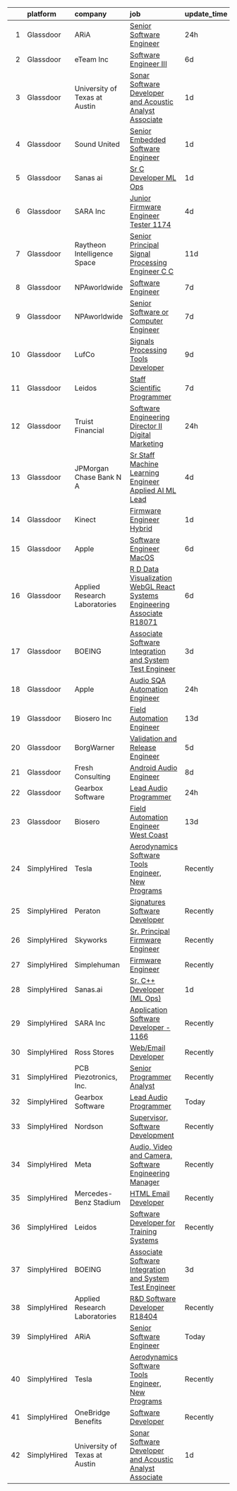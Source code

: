 

|    | platform    | company                       | job                                                                                                                                                                                                                                                                                                                                                                                                                                                                                                                                                                                                                                                                                                                                                                                                                                                                                                                                                                                             | update_time   | location                |
|---:|:------------|:------------------------------|:------------------------------------------------------------------------------------------------------------------------------------------------------------------------------------------------------------------------------------------------------------------------------------------------------------------------------------------------------------------------------------------------------------------------------------------------------------------------------------------------------------------------------------------------------------------------------------------------------------------------------------------------------------------------------------------------------------------------------------------------------------------------------------------------------------------------------------------------------------------------------------------------------------------------------------------------------------------------------------------------|:--------------|:------------------------|
|  1 | Glassdoor   | ARiA                          | [Senior Software Engineer](https://www.glassdoor.com/partner/jobListing.htm?pos=102&ao=1110586&s=58&guid=00000182afbfdf1285865107779c2cc2&src=GD_JOB_AD&t=SR&vt=w&ea=1&cs=1_67296127&cb=1660805964005&jobListingId=1008076713969&cpc=88C71AD61D38E582&jrtk=3-0-1ganrvo022gpt001-1ganrvo0j20b6000-a2788589c076f59c--6NYlbfkN0ACu_hgM4mYOpGjE6TXudS1eLEYdlotK5aSiNrSIRlNjkkh_z-L-is4x54yXDm2KRsb-mtVs3lKT5u3SJdqLqnwYoxrpCimy5LFfZyt9ttTGVU61pPJmUA1KW-g9Q9gKF2IYCC3xiHVVy9PrVBjM_QDYyjIcjrjj_Ylt-4VwcdsEXVk_3IGctwleoMyUsUDh3vMEiEJZc3rLT6scm_9_GkOIcBKvKWwLS32GXeQM2-UsiTiYqjET0eFVXWZATm7kIYZZLC4rSmUfGwDTMK6Mtn-AZIfTJ8vlJwGH-kXj2dFxUSzAjug6-i4AmP1pyen7xWcmVFXoYFY2-kGCHFb3iqGxq79dSa4zJMNmIuTh2qTt18jLECb-mqH11kRseCPkkfVO0HuevidH7Z3KJOfEfq7pXFJnYGlps8s8D_7gGNjY02J_6s4cJJXC01ReXwHaWwZwfIwcOxdBjskJGHCqXs-q1BYMbzkB8KYY70ducw1QtQ3gm1GHSpddqXSi3lPQVENWIme-uoynQ%3D%3D)                                                                                                                 | 24h           | Seattle, WA             |
|  2 | Glassdoor   | eTeam Inc                     | [Software Engineer III](https://www.glassdoor.com/partner/jobListing.htm?pos=107&ao=1136043&s=58&guid=00000182afbfdf1285865107779c2cc2&src=GD_JOB_AD&t=SR&vt=w&cs=1_bca80ca6&cb=1660805964006&jobListingId=1008067476907&jrtk=3-0-1ganrvo022gpt001-1ganrvo0j20b6000-76156044c42b91c6-)                                                                                                                                                                                                                                                                                                                                                                                                                                                                                                                                                                                                                                                                                                          | 6d            | Redmond, WA             |
|  3 | Glassdoor   | University of Texas at Austin | [Sonar Software Developer and Acoustic Analyst Associate](https://www.glassdoor.com/partner/jobListing.htm?pos=105&ao=1136043&s=58&guid=00000182afbfdf1285865107779c2cc2&src=GD_JOB_AD&t=SR&vt=w&cs=1_f0337edc&cb=1660805964006&jobListingId=1008073636533&jrtk=3-0-1ganrvo022gpt001-1ganrvo0j20b6000-557bf31c862cf06c-)                                                                                                                                                                                                                                                                                                                                                                                                                                                                                                                                                                                                                                                                        | 1d            | Austin, TX              |
|  4 | Glassdoor   | Sound United                  | [Senior Embedded Software Engineer](https://www.glassdoor.com/partner/jobListing.htm?pos=118&ao=1136043&s=58&guid=00000182afbfdf1285865107779c2cc2&src=GD_JOB_AD&t=SR&vt=w&ea=1&cs=1_44685d59&cb=1660805964008&jobListingId=1008074260185&jrtk=3-0-1ganrvo022gpt001-1ganrvo0j20b6000-dd7cd970e5418278-)                                                                                                                                                                                                                                                                                                                                                                                                                                                                                                                                                                                                                                                                                         | 1d            | Carlsbad, CA            |
|  5 | Glassdoor   | Sanas ai                      | [Sr  C   Developer  ML Ops ](https://www.glassdoor.com/partner/jobListing.htm?pos=108&ao=1136043&s=58&guid=00000182afbfdf1285865107779c2cc2&src=GD_JOB_AD&t=SR&vt=w&ea=1&cs=1_94664a4c&cb=1660805964007&jobListingId=1008074411728&jrtk=3-0-1ganrvo022gpt001-1ganrvo0j20b6000-563477269a9ebbed-)                                                                                                                                                                                                                                                                                                                                                                                                                                                                                                                                                                                                                                                                                                | 1d            | Remote                  |
|  6 | Glassdoor   | SARA Inc                      | [Junior Firmware Engineer   Tester   1174](https://www.glassdoor.com/partner/jobListing.htm?pos=117&ao=1136043&s=58&guid=00000182afbfdf1285865107779c2cc2&src=GD_JOB_AD&t=SR&vt=w&ea=1&cs=1_573ea724&cb=1660805964008&jobListingId=1008069954036&jrtk=3-0-1ganrvo022gpt001-1ganrvo0j20b6000-64dfa2a4b43075ce-)                                                                                                                                                                                                                                                                                                                                                                                                                                                                                                                                                                                                                                                                                  | 4d            | Colorado Springs, CO    |
|  7 | Glassdoor   | Raytheon Intelligence   Space | [Senior Principal Signal Processing Engineer C C  ](https://www.glassdoor.com/partner/jobListing.htm?pos=123&ao=1136043&s=58&guid=00000182afbfdf1285865107779c2cc2&src=GD_JOB_AD&t=SR&vt=w&cs=1_5b8faa6d&cb=1660805964009&jobListingId=1008057518805&jrtk=3-0-1ganrvo022gpt001-1ganrvo0j20b6000-b21fffa544b7cecb-)                                                                                                                                                                                                                                                                                                                                                                                                                                                                                                                                                                                                                                                                              | 11d           | Middletown, RI          |
|  8 | Glassdoor   | NPAworldwide                  | [Software Engineer](https://www.glassdoor.com/partner/jobListing.htm?pos=104&ao=1110586&s=58&guid=00000182afbfdf1285865107779c2cc2&src=GD_JOB_AD&t=SR&vt=w&cs=1_04deff5d&cb=1660805964005&jobListingId=1008065054332&cpc=AC285F3A3ECA6BB0&jrtk=3-0-1ganrvo022gpt001-1ganrvo0j20b6000-1b42747f7f84df9f--6NYlbfkN0C9BnvUC2OfFUcEeCwFAziw5WmrWmoYFT5czV5v4GtF8yAU3TOaJTADF1LsBJ8rk5it0gqQsKc1GmcmWXD1n4l170qxofn1YaOiklylE7o_6WOfKk0axPgkXyA-Qg4s2-3ZKsyPL7sao5RQacuoCd7GdNm0u1u1zgEnGNauWJJF11fzwh5l2E06dOjZil1D6XO6PcgW5VL5R0AFXbXFZOUz81azWnUJiMJQXgy5g_PJbxVpPrQWQfFxuAzyYxbDBB6TiqM8YYSsjv6DiT3J279W7iROiUhPSsmzMJKsVyrIXX_JptWtjSW88QcjLJNB-9bC7BZ4FLmF8LFpS-QIEzVJzl5oWzfH502UI02yZPkAkSujNKDlS9b2eRa-WJ5uws1lMDU3iyI-VpSEbqpmQCqwWJEMTmleagU_4cZomMobPPlNZyvQCNqTUNhx0MqZdLt7iMECu1gTvcCpCKetwhA18szhphsg7LKRy9QvBDCfvzPyrSOou6ZYWO3ECNWNydrPV7ug-aGu8sZ9eiOuNU8_m0JjxbjGDaA%3D)                                                                                                           | 7d            | Concord, MA             |
|  9 | Glassdoor   | NPAworldwide                  | [Senior Software or Computer Engineer](https://www.glassdoor.com/partner/jobListing.htm?pos=106&ao=1110586&s=58&guid=00000182afbfdf1285865107779c2cc2&src=GD_JOB_AD&t=SR&vt=w&cs=1_68e1021c&cb=1660805964006&jobListingId=1008065054343&cpc=AC285F3A3ECA6BB0&jrtk=3-0-1ganrvo022gpt001-1ganrvo0j20b6000-943d217888b1f101--6NYlbfkN0C9BnvUC2OfFUcEeCwFAziw5WmrWmoYFT5czV5v4GtF8yAU3TOaJTADF1LsBJ8rk5it0gqQsKc1Gv_VEXjQuqm5sjXOeFGt8qMpUrl0hgux8WwCMA-UPIg5QT40arKlx0e2Bs1O5UDLezWJBmzLf3GvghYnXj0jvNh5mx4nDKVO1uoj4xxPWreBAq2uZ0EL6uU1PKzyw1dhA56EuNec4Ebpgal78g3LU0q4wjNaeqcrgTtBeFVglt9dJm0ZxbHUk-aMqbSNt8MHA7yWFOL1BFYn8gq5TBntnis6wHzDpS2sirxpNfLiAIvTOCevLDimsS5273AiXml8PIeDC3_YVOdqiqPmSzMKFlSoIDlZXimd726vGbI8dwiF7InaA9CCZYNZBFd-pSuJD6ZyhV7OaxvalzJPWsi39zvHyTJaleqzz47VkkrOYjwm0CNvIXycuk2VNK9Di6fWghYqabf2zbl9igtmkOuAJrQM8uRnWKRrGE6yuCYQ6zaxIWPhRl9baGBSg9UQZfCkDH8z13yhmgj5Y648vj3_1Hw%3D)                                                                                        | 7d            | Concord, MA             |
| 10 | Glassdoor   | LufCo                         | [Signals Processing Tools Developer](https://www.glassdoor.com/partner/jobListing.htm?pos=115&ao=1136043&s=58&guid=00000182afbfdf1285865107779c2cc2&src=GD_JOB_AD&t=SR&vt=w&ea=1&cs=1_f6fdc2ed&cb=1660805964008&jobListingId=1008061234662&jrtk=3-0-1ganrvo022gpt001-1ganrvo0j20b6000-fc1842937912b51f-)                                                                                                                                                                                                                                                                                                                                                                                                                                                                                                                                                                                                                                                                                        | 9d            | Baltimore, MD           |
| 11 | Glassdoor   | Leidos                        | [Staff Scientific Programmer](https://www.glassdoor.com/partner/jobListing.htm?pos=103&ao=1110586&s=58&guid=00000182afbfdf1285865107779c2cc2&src=GD_JOB_AD&t=SR&vt=w&cs=1_a3ce8102&cb=1660805964005&jobListingId=1008066059719&cpc=654405A9B1E0A9F5&jrtk=3-0-1ganrvo022gpt001-1ganrvo0j20b6000-f01aa690faf0e7e3--6NYlbfkN0CZUO70VSdYKA8PR3jfrSh5ljhqJhfDt0PzQCMubt8cRihWbmqO_-Ccw6DGinMZCyJt_YKR6V0vctQ24BFiRPZI5zdu9Yv7_EMhU6GOGyTXAFkmAa8ToMlARIfTe6S5TxMnLyUt2FJ5uLTzFOZIQiwK105pd0wNynFLQtgWh5Iiz5MRVz3ztSdKE2gbaVGT2-Q2hjg9oT8bi1vvHYVokYwbHBTBs_iESQCK8HPjY1kkaUDJLCwpHoyPE17S5oaYmZxOmCd_dl_WT0Oeec3acHUevu3Amt1YlwFuge36zYcpnJ0wVfL0nseDDfEV2A2B1sUacpaAHpgA8AzTh9l096MKyFJM-vgd2Y8195lPj-9YYeVGF5Ilb0UKzWUSzVf8dwPV32Xh8eiIhL_rN9KrkaSEF9FfZ7v6cIIMYxY-c0FgCJjFxeq0YEVm7ifIcYrPzw_cYzSkelyk87xBoOG6iIVnhdtKpiDIbTcn_JLcJpzbBT7WX5BUsV4uggQyWxMaTg0VX_HX6yIbBHngILgYWpGcFebm6cYV_Z8_B0RZFSpTMUkjGWLodo58_wS72cHm2YblSD2I38hweO83EDluV9g1xK_sif3MxgyaW3ql6Hm2VCtcNetrnt41gdqVXrlC9i0%3D) | 7d            | Bethesda, MD            |
| 12 | Glassdoor   | Truist Financial              | [Software Engineering Director II  Digital Marketing](https://www.glassdoor.com/partner/jobListing.htm?pos=122&ao=1136043&s=58&guid=00000182afbfdf1285865107779c2cc2&src=GD_JOB_AD&t=SR&vt=w&cs=1_1cb0e949&cb=1660805964009&jobListingId=1008075701732&jrtk=3-0-1ganrvo022gpt001-1ganrvo0j20b6000-cfe9190ec3adce52-)                                                                                                                                                                                                                                                                                                                                                                                                                                                                                                                                                                                                                                                                            | 24h           | Charlotte, NC           |
| 13 | Glassdoor   | JPMorgan Chase Bank  N A      | [Sr  Staff Machine Learning Engineer   Applied AI ML Lead](https://www.glassdoor.com/partner/jobListing.htm?pos=119&ao=1136043&s=58&guid=00000182afbfdf1285865107779c2cc2&src=GD_JOB_AD&t=SR&vt=w&cs=1_e7201664&cb=1660805964009&jobListingId=1008069501974&jrtk=3-0-1ganrvo022gpt001-1ganrvo0j20b6000-ddf042cae399db77-)                                                                                                                                                                                                                                                                                                                                                                                                                                                                                                                                                                                                                                                                       | 4d            | Palo Alto, CA           |
| 14 | Glassdoor   | Kinect                        | [Firmware Engineer  Hybrid ](https://www.glassdoor.com/partner/jobListing.htm?pos=120&ao=1136043&s=58&guid=00000182afbfdf1285865107779c2cc2&src=GD_JOB_AD&t=SR&vt=w&cs=1_2250592b&cb=1660805964009&jobListingId=1008074388877&jrtk=3-0-1ganrvo022gpt001-1ganrvo0j20b6000-103bcc3f42df94fd-)                                                                                                                                                                                                                                                                                                                                                                                                                                                                                                                                                                                                                                                                                                     | 1d            | Torrance, CA            |
| 15 | Glassdoor   | Apple                         | [Software Engineer  MacOS](https://www.glassdoor.com/partner/jobListing.htm?pos=110&ao=1136043&s=58&guid=00000182afbfdf1285865107779c2cc2&src=GD_JOB_AD&t=SR&vt=w&cs=1_bf6dbe3f&cb=1660805964007&jobListingId=1008067850657&jrtk=3-0-1ganrvo022gpt001-1ganrvo0j20b6000-02853d21f610574d-)                                                                                                                                                                                                                                                                                                                                                                                                                                                                                                                                                                                                                                                                                                       | 6d            | Cupertino, CA           |
| 16 | Glassdoor   | Applied Research Laboratories | [R D Data Visualization WebGL React Systems Engineering Associate R18071](https://www.glassdoor.com/partner/jobListing.htm?pos=111&ao=1136043&s=58&guid=00000182afbfdf1285865107779c2cc2&src=GD_JOB_AD&t=SR&vt=w&ea=1&cs=1_4c0fd2ad&cb=1660805964007&jobListingId=1008067389950&jrtk=3-0-1ganrvo022gpt001-1ganrvo0j20b6000-be1df7a43717da83-)                                                                                                                                                                                                                                                                                                                                                                                                                                                                                                                                                                                                                                                   | 6d            | Austin, TX              |
| 17 | Glassdoor   | BOEING                        | [Associate Software Integration and System Test Engineer](https://www.glassdoor.com/partner/jobListing.htm?pos=101&ao=1110586&s=58&guid=00000182afbfdf1285865107779c2cc2&src=GD_JOB_AD&t=SR&vt=w&cs=1_93641642&cb=1660805964005&jobListingId=1008070806063&cpc=D1CBE86395A4E5A8&jrtk=3-0-1ganrvo022gpt001-1ganrvo0j20b6000-8a62f7f5b717beaf--6NYlbfkN0BddK4H-tsabPiX3BvkwhvbvP4OkLNzlRX6egXJy9Hb11ERhvpR4KXHiogI9i6BJrn0stXfOaY0yn3gOMkbZ9_yK406OJq9ppbcdpXJETe0q4ruq-oMZTeY5xjiybkDwmDl0FqTdy5kgAIQSLAQWk4Utfi-Cs6vK5bdzdH9tvMB6h56MjmctC4jpvoGIGxL2aSm3mkCezSykVxP391NFka0h31HXWentFKdBxVWuvhSppiaoxqQsmSu7H04ulEYwjVI7szFguzFwqGMG4jtTmuDuRoMdjQNsOuqCdhjwPKtFI8AWp2CsLUa5KD2Z6I7_1IxDV6B10xF5vbFyh9dTjEfEKM9GLv78PdOUbhZmpPh7ic9CcDQQGSGxJtxtxaEH7qEg-2FwO3x38MTPVf_hL7otPkvRDS9igvUoTgr51GrRKP8K00rZnTwcS02vZLLOUE%3D)                                                                                                                                                                     | 3d            | Kent, WA                |
| 18 | Glassdoor   | Apple                         | [Audio SQA Automation Engineer](https://www.glassdoor.com/partner/jobListing.htm?pos=109&ao=1136043&s=58&guid=00000182afbfdf1285865107779c2cc2&src=GD_JOB_AD&t=SR&vt=w&cs=1_a557c376&cb=1660805964007&jobListingId=1008077637824&jrtk=3-0-1ganrvo022gpt001-1ganrvo0j20b6000-1727bd9025c83aa0-)                                                                                                                                                                                                                                                                                                                                                                                                                                                                                                                                                                                                                                                                                                  | 24h           | Cupertino, CA           |
| 19 | Glassdoor   | Biosero Inc                   | [Field Automation Engineer](https://www.glassdoor.com/partner/jobListing.htm?pos=114&ao=1136043&s=58&guid=00000182afbfdf1285865107779c2cc2&src=GD_JOB_AD&t=SR&vt=w&ea=1&cs=1_3acf3cf9&cb=1660805964008&jobListingId=1008052448721&jrtk=3-0-1ganrvo022gpt001-1ganrvo0j20b6000-93df233dc0c92f40-)                                                                                                                                                                                                                                                                                                                                                                                                                                                                                                                                                                                                                                                                                                 | 13d           | San Diego, CA           |
| 20 | Glassdoor   | BorgWarner                    | [Validation and Release Engineer](https://www.glassdoor.com/partner/jobListing.htm?pos=121&ao=1136043&s=58&guid=00000182afbfdf1285865107779c2cc2&src=GD_JOB_AD&t=SR&vt=w&cs=1_923a9c35&cb=1660805964009&jobListingId=1008068178685&jrtk=3-0-1ganrvo022gpt001-1ganrvo0j20b6000-6d8564b69b8b1c54-)                                                                                                                                                                                                                                                                                                                                                                                                                                                                                                                                                                                                                                                                                                | 5d            | Arden, NC               |
| 21 | Glassdoor   | Fresh Consulting              | [Android Audio Engineer](https://www.glassdoor.com/partner/jobListing.htm?pos=116&ao=1136043&s=58&guid=00000182afbfdf1285865107779c2cc2&src=GD_JOB_AD&t=SR&vt=w&cs=1_6bf125c1&cb=1660805964008&jobListingId=1008062575835&jrtk=3-0-1ganrvo022gpt001-1ganrvo0j20b6000-af52dc3770e6fc68-)                                                                                                                                                                                                                                                                                                                                                                                                                                                                                                                                                                                                                                                                                                         | 8d            | Newark, NJ              |
| 22 | Glassdoor   | Gearbox Software              | [Lead Audio Programmer](https://www.glassdoor.com/partner/jobListing.htm?pos=112&ao=1136043&s=58&guid=00000182afbfdf1285865107779c2cc2&src=GD_JOB_AD&t=SR&vt=w&ea=1&cs=1_d450fb14&cb=1660805964008&jobListingId=1008075670917&jrtk=3-0-1ganrvo022gpt001-1ganrvo0j20b6000-c45f58806ecb37b3-)                                                                                                                                                                                                                                                                                                                                                                                                                                                                                                                                                                                                                                                                                                     | 24h           | Frisco, TX              |
| 23 | Glassdoor   | Biosero                       | [Field Automation Engineer   West Coast](https://www.glassdoor.com/partner/jobListing.htm?pos=113&ao=1136043&s=58&guid=00000182afbfdf1285865107779c2cc2&src=GD_JOB_AD&t=SR&vt=w&ea=1&cs=1_fe5a84d2&cb=1660805964008&jobListingId=1008052743684&jrtk=3-0-1ganrvo022gpt001-1ganrvo0j20b6000-cfa96dc9c7e367af-)                                                                                                                                                                                                                                                                                                                                                                                                                                                                                                                                                                                                                                                                                    | 13d           | San Diego, CA           |
| 24 | SimplyHired | Tesla                         | [Aerodynamics Software Tools Engineer, New Programs](https://www.simplyhired.com/job/zO8gcthxFQqgNmwD9bdYUrhRy13Ovr3XTHhU0ibGJoZo7L7tcfLxOw?q=acoustic+developer)                                                                                                                                                                                                                                                                                                                                                                                                                                                                                                                                                                                                                                                                                                                                                                                                                               | Recently      | Hawthorne, CA           |
| 25 | SimplyHired | Peraton                       | [Signatures Software Developer](https://www.simplyhired.com/job/VhxXHzc1HuSwgvJxF9sKZQ2uXq6BwCFPmRIcEGeH9slcr0dBpgm7Wg?q=acoustic+developer)                                                                                                                                                                                                                                                                                                                                                                                                                                                                                                                                                                                                                                                                                                                                                                                                                                                    | Recently      | Bethesda, MD            |
| 26 | SimplyHired | Skyworks                      | [Sr. Principal Firmware Engineer](https://www.simplyhired.com/job/yuEUvYe0pl4Po-wAwnXRdK_l9ULtLEgCAnIciQtolHAur5kp79b7-w?q=acoustic+developer)                                                                                                                                                                                                                                                                                                                                                                                                                                                                                                                                                                                                                                                                                                                                                                                                                                                  | Recently      | Beaverton, OR           |
| 27 | SimplyHired | Simplehuman                   | [Firmware Engineer](https://www.simplyhired.com/job/6GIxifX2R1Djl-w_KhujkusCoESiPpe-jfAsuuTVA_lq1CgL1i_LRQ?q=acoustic+developer)                                                                                                                                                                                                                                                                                                                                                                                                                                                                                                                                                                                                                                                                                                                                                                                                                                                                | Recently      | Torrance, CA            |
| 28 | SimplyHired | Sanas.ai                      | [Sr. C++ Developer (ML Ops)](https://www.simplyhired.com/job/OfOrk2GK8qtkXIcNYByn2PuJplYGhQ13uZQ6Ml5U-ypgUB5Y4bvF1Q?q=acoustic+developer)                                                                                                                                                                                                                                                                                                                                                                                                                                                                                                                                                                                                                                                                                                                                                                                                                                                       | 1d            | Remote                  |
| 29 | SimplyHired | SARA Inc                      | [Application Software Developer - 1166](https://www.simplyhired.com/job/a3zMCyIqqFSS-7nbh6mNnPgMvBRg_7upQTZG2roF7fBGtTyZ2yKdJw?q=acoustic+developer)                                                                                                                                                                                                                                                                                                                                                                                                                                                                                                                                                                                                                                                                                                                                                                                                                                            | Recently      | Colorado Springs, CO    |
| 30 | SimplyHired | Ross Stores                   | [Web/Email Developer](https://www.simplyhired.com/job/iapHcCXyBAwSCQxFgqTzcH6pCeCWlT5U6RhkIjo60dultz2bPETatw?q=acoustic+developer)                                                                                                                                                                                                                                                                                                                                                                                                                                                                                                                                                                                                                                                                                                                                                                                                                                                              | Recently      | Dublin, CA              |
| 31 | SimplyHired | PCB Piezotronics, Inc.        | [Senior Programmer Analyst](https://www.simplyhired.com/job/eQBYwWiHkxugufpP5RasTROUJ8GSCTQyB7il0JPt8M58snoQJ9LUjQ?q=acoustic+developer)                                                                                                                                                                                                                                                                                                                                                                                                                                                                                                                                                                                                                                                                                                                                                                                                                                                        | Recently      | Depew, NY               |
| 32 | SimplyHired | Gearbox Software              | [Lead Audio Programmer](https://www.simplyhired.com/job/UcxdBgYOrl4gkZowzuJK0Ze5eFtlDbOLgg4XQn9Q4ocpecIHLcbiWA?q=acoustic+developer)                                                                                                                                                                                                                                                                                                                                                                                                                                                                                                                                                                                                                                                                                                                                                                                                                                                            | Today         | Frisco, TX              |
| 33 | SimplyHired | Nordson                       | [Supervisor, Software Development](https://www.simplyhired.com/job/iQzzo1syGvp_LK8EJJqfW1QgjC_kO-c6mh7ke3kUDToUb4_3_pNFMw?q=acoustic+developer)                                                                                                                                                                                                                                                                                                                                                                                                                                                                                                                                                                                                                                                                                                                                                                                                                                                 | Recently      | Carlsbad, CA            |
| 34 | SimplyHired | Meta                          | [Audio, Video and Camera, Software Engineering Manager](https://www.simplyhired.com/job/_oYuKuEo9Z3Ea-hjNFMmot2vKQ31oOvI9d1qmQa1ksOPRryB2zToYQ?q=acoustic+developer)                                                                                                                                                                                                                                                                                                                                                                                                                                                                                                                                                                                                                                                                                                                                                                                                                            | Recently      | Burlingame, CA          |
| 35 | SimplyHired | Mercedes-Benz Stadium         | [HTML Email Developer](https://www.simplyhired.com/job/fY2w_fRRswCzqrXijLXSH2JBF89JdcDfj5Fo0QCk3zhuXbCXVpOY3w?q=acoustic+developer)                                                                                                                                                                                                                                                                                                                                                                                                                                                                                                                                                                                                                                                                                                                                                                                                                                                             | Recently      | Atlanta, GA             |
| 36 | SimplyHired | Leidos                        | [Software Developer for Training Systems](https://www.simplyhired.com/job/PBBZ8nQJiTspaGEiYqGconesbURsBiAdPG80J8U3gt_K2_rFlhd6cg?q=acoustic+developer)                                                                                                                                                                                                                                                                                                                                                                                                                                                                                                                                                                                                                                                                                                                                                                                                                                          | Recently      | Manassas, VA            |
| 37 | SimplyHired | BOEING                        | [Associate Software Integration and System Test Engineer](https://www.simplyhired.com/job/MgSUQSnL1Gx6R_YKvxk8n2hW8uF9RFV7LA6ZL8iIvZjXnrBA8AFymg?q=acoustic+developer)                                                                                                                                                                                                                                                                                                                                                                                                                                                                                                                                                                                                                                                                                                                                                                                                                          | 3d            | Kent, WA                |
| 38 | SimplyHired | Applied Research Laboratories | [R&D Software Developer R18404](https://www.simplyhired.com/job/iYsUoC4YVp2iNY6b_JtpfN9L4H2iAgnSxyEYjA8MjR38__eDQ3Tw0g?q=acoustic+developer)                                                                                                                                                                                                                                                                                                                                                                                                                                                                                                                                                                                                                                                                                                                                                                                                                                                    | Recently      | Austin, TX              |
| 39 | SimplyHired | ARiA                          | [Senior Software Engineer](https://www.simplyhired.com/job/nLTp9B2ocRF6e4eFN1AzCnXwfDTcWdLcEwzGQY7kkjH0ntRfmfX2dw?q=acoustic+developer)                                                                                                                                                                                                                                                                                                                                                                                                                                                                                                                                                                                                                                                                                                                                                                                                                                                         | Today         | Seattle, WA +1 location |
| 40 | SimplyHired | Tesla                         | [Aerodynamics Software Tools Engineer, New Programs](https://www.simplyhired.com/job/zO8gcthxFQqgNmwD9bdYUrhRy13Ovr3XTHhU0ibGJoZo7L7tcfLxOw?q=acoustic+developer)                                                                                                                                                                                                                                                                                                                                                                                                                                                                                                                                                                                                                                                                                                                                                                                                                               | Recently      | Hawthorne, CA           |
| 41 | SimplyHired | OneBridge Benefits            | [Software Developer](https://www.simplyhired.com/job/3Kb55Eqg_NiaElZk3knmUes6rKOx7xsK-B-LGfWZrRQaBv7qfh51Tg?q=acoustic+developer)                                                                                                                                                                                                                                                                                                                                                                                                                                                                                                                                                                                                                                                                                                                                                                                                                                                               | Recently      | Buffalo, NY             |
| 42 | SimplyHired | University of Texas at Austin | [Sonar Software Developer and Acoustic Analyst Associate](https://www.simplyhired.com/job/G6MGPKPgcpavQ_-zy-lkoVJ1WVl1gKkEFvxcG1plaIkhkbEhWdhHOA?q=acoustic+developer)                                                                                                                                                                                                                                                                                                                                                                                                                                                                                                                                                                                                                                                                                                                                                                                                                          | 1d            | Austin, TX              |
